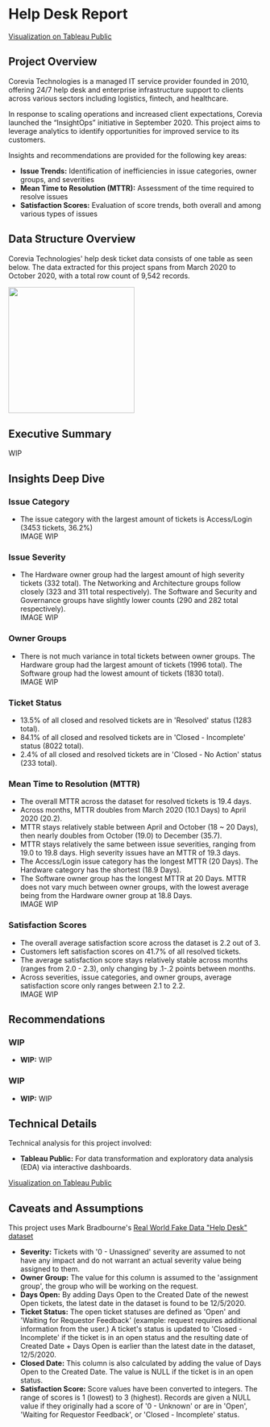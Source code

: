 # Help Desk Report
[Visualization on Tableau Public](https://public.tableau.com/app/profile/justinluzong/viz/HelpDeskReport_17477109774400/HelpDeskReport)

## Project Overview
Corevia Technologies is a managed IT service provider founded in 2010, offering 24/7 help desk and enterprise infrastructure support to clients across various sectors including logistics, fintech, and healthcare. 

In response to scaling operations and increased client expectations, Corevia launched the “InsightOps” initiative in September 2020. This project aims to leverage analytics to identify opportunities for improved service to its customers.

Insights and recommendations are provided for the following key areas:
- **Issue Trends:** Identification of inefficiencies in issue categories, owner groups, and severities
- **Mean Time to Resolution (MTTR):** Assessment of the time required to resolve issues
- **Satisfaction Scores:** Evaluation of score trends, both overall and among various types of issues


## Data Structure Overview
Corevia Technologies' help desk ticket data consists of one table as seen below. The data extracted for this project spans from March 2020 to October 2020, with a total row count of 9,542 records.  

<img src=https://github.com/user-attachments/assets/a2ff6396-1d24-483f-b548-accd869b48dd width="250">


## Executive Summary
WIP


## Insights Deep Dive
### Issue Category
- The issue category with the largest amount of tickets is Access/Login (3453 tickets, 36.2%)  
IMAGE WIP

### Issue Severity
- The Hardware owner group had the largest amount of high severity tickets (332 total). The Networking and Architecture groups follow closely (323 and 311 total respectively). The Software and Security and Governance groups have slightly lower counts (290 and 282 total respectively).  
IMAGE WIP

### Owner Groups
- There is not much variance in total tickets between owner groups. The Hardware group had the largest amount of tickets (1996 total). The Software group had the lowest amount of tickets (1830 total).  
IMAGE WIP

### Ticket Status
- 13.5%  of all closed and resolved tickets are in 'Resolved' status (1283 total).
- 84.1% of all closed and resolved tickets are in 'Closed - Incomplete' status (8022 total).
- 2.4% of all closed and resolved tickets are in 'Closed - No Action' status (233 total).

### Mean Time to Resolution (MTTR)
- The overall MTTR across the dataset for resolved tickets is 19.4 days.
- Across months, MTTR doubles from March 2020 (10.1 Days) to April 2020 (20.2).
- MTTR stays relatively stable between April and October (18 ~ 20 Days), then nearly doubles from October (19.0) to December (35.7).
- MTTR stays relatively the same between issue severities, ranging from 19.0 to 19.8 days. High severity issues have an MTTR of 19.3 days.
- The Access/Login issue category has the longest MTTR (20 Days). The Hardware category has the shortest (18.9 Days).
- The Software owner group has the longest MTTR at 20 Days. MTTR does not vary much between owner groups, with the lowest average being from the Hardware owner group at 18.8 Days.   
IMAGE WIP

### Satisfaction Scores 
- The overall average satisfaction score across the dataset is 2.2 out of 3.
- Customers left satisfaction scores on 41.7% of all resolved tickets.
- The average satisfaction score stays relatively stable across months (ranges from 2.0 - 2.3), only changing by .1-.2 points between months.
- Across severities, issue categories, and owner groups, average satisfaction score only ranges between 2.1 to 2.2.  
IMAGE WIP


## Recommendations
### WIP
- **WIP:** WIP

### WIP
- **WIP:** WIP


## Technical Details
Technical analysis for this project involved:
- **Tableau Public:** For data transformation and exploratory data analysis (EDA) via interactive dashboards.

[Visualization on Tableau Public](https://public.tableau.com/app/profile/justinluzong/viz/HelpDeskReport_17477109774400/HelpDeskReport)


## Caveats and Assumptions
This project uses Mark Bradbourne's [Real World Fake Data "Help Desk" dataset](https://data.world/markbradbourne/rwfd-real-world-fake-data/workspace/file?filename=Help+Desk.csv)
- **Severity:** Tickets with '0 - Unassigned' severity are assumed to not have any impact and do not warrant an actual severity value being assigned to them.
- **Owner Group:** The value for this column is assumed to the 'assignment group', the group who will be working on the request.
- **Days Open:** By adding Days Open to the Created Date of the newest Open tickets, the latest date in the dataset is found to be 12/5/2020.
- **Ticket Status:** The open ticket statuses are defined as 'Open' and 'Waiting for Requestor Feedback' (example: request requires additional information from the user.) A ticket's status is updated to 'Closed - Incomplete' if the ticket is in an open status and the resulting date of Created Date + Days Open is earlier than the latest date in the dataset, 12/5/2020.
- **Closed Date:** This column is also calculated by adding the value of Days Open to the Created Date. The value is NULL if the ticket is in an open status.
- **Satisfaction Score:** Score values have been converted to integers. The range of scores is 1 (lowest) to 3 (highest). Records are given a NULL value if they originally had a score of '0 - Unknown' or are in 'Open', 'Waiting for Requestor Feedback', or 'Closed - Incomplete' status.
